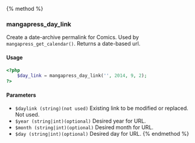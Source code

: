 {% method %}
### mangapress_day_link

Create a date-archive permalink for Comics. Used by `mangapress_get_calendar()`. Returns a date-based url.

#### Usage
```php
<?php
    $day_link = mangapress_day_link('', 2014, 9, 2);
?>
```

#### Parameters

* `$daylink (string)(not used)` Existing link to be modified or replaced. Not used.
* `$year (string|int)(optional)` Desired year for URL.
* `$month (string|int)(optional)` Desired month for URL.
* `$day (string|int)(optional)` Desired day for URL.
{% endmethod %}

